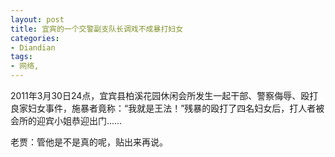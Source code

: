 ```yaml
---
layout: post
title: 宜宾的一个交警副支队长调戏不成暴打妇女
categories:
- Diandian
tags:
- 网络, 
---
```

<p>2011年3月30日24点，宜宾县柏溪花园休闲会所发生一起干部、警察侮辱、殴打良家妇女事件，施暴者竟称：“我就是王法！”残暴的殴打了四名妇女后，打人者被会所的迎宾小姐恭迎出门……</p>
<p>老贾：管他是不是真的呢，贴出来再说。</p>
<p> <br /></p>
<p></p>